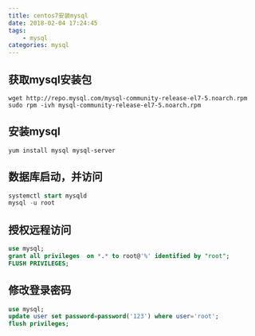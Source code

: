 ```yaml
---
title: centos7安装mysql
date: 2018-02-04 17:24:45
tags:
	- mysql
categories: mysql
---
```


## 获取mysql安装包

<!-- more -->

```shell
wget http://repo.mysql.com/mysql-community-release-el7-5.noarch.rpm
sudo rpm -ivh mysql-community-release-el7-5.noarch.rpm
```

## 安装mysql
```shell
yum install mysql mysql-server
```
## 数据库启动，并访问
```sql
systemctl start mysqld
mysql -u root
```

## 授权远程访问
```sql
use mysql;
grant all privileges  on *.* to root@'%' identified by "root";
FLUSH PRIVILEGES;
```

## 修改登录密码
```sql
use mysql;  
update user set password=password('123') where user='root';  
flush privileges;  
```